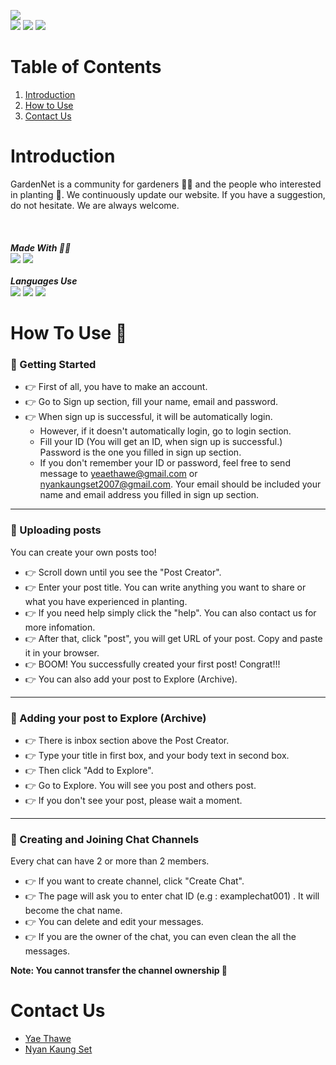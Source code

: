 <img src="https://hits.seeyoufarm.com/api/count/incr/badge.svg?url=https%3A%2F%2Fgithub.com%2FYaethwe1212%2Fhit-counter"><br>
<img src="https://img.shields.io/badge/github-181717?style=for-the-badge&logo=github&logoColor=white">
<img src="https://img.shields.io/badge/firebase-ffca28?style=for-the-badge&logo=firebase&logoColor=black">
<img src="https://img.shields.io/badge/netlify-00C7B7?style=for-the-badge&logo=netlify&logoColor=white">
# Table of Contents
1. [Introduction](#introduction)
2. [How to Use](#how_to_use)
3. [Contact Us](#contact_us)

<a id="introduction"></a>
# Introduction
GardenNet is a community for gardeners :farmer: and the people who interested in planting :seedling:.
We continuously update our website. If you have a suggestion, do not hesitate. We are always welcome.
<br><br><br><br>
***Made With :technologist:*** 
<br>
<img src="https://img.shields.io/badge/Notepad++-90E59A.svg?style=for-the-badge&logo=notepad%2B%2B&logoColor=black">
<img src="https://img.shields.io/badge/Visual_Studio_Code-0078D4?style=for-the-badge&logo=visual%20studio%20code&logoColor=white">
<br><br>
***Languages Use***<br>
<img src="https://img.shields.io/badge/HTML5-E34F26?style=for-the-badge&logo=html5&logoColor=white">
<img src="https://img.shields.io/badge/JavaScript-323330?style=for-the-badge&logo=javascript&logoColor=F7DF1E">
<img src="https://img.shields.io/badge/CSS3-1572B6?style=for-the-badge&logo=css3&logoColor=white">
<br>

<a id="how_to_use"></a>
# How To Use :thinking:
### :key: Getting Started
- :point_right: First of all, you have to make an account. 
- :point_right: Go to Sign up section, fill your name, email and password.
- :point_right: When sign up is successful, it will be automatically login.
    - However, if it doesn't automatically login, go to login section.
    - Fill your ID (You will get an ID, when sign up is successful.) Password is the one you filled in sign up section.
    - If you don't remember your ID or password, feel free to send message to yeaethawe@gmail.com or nyankaungset2007@gmail.com. Your email should be included your name and email address you filled in sign up section.
*****
### :key: Uploading posts
You can create your own posts too!
- :point_right: Scroll down until you see the "Post Creator".
- :point_right: Enter your post title. You can write anything you want to share or what you have experienced in planting. 
- :point_right: If you need help simply click the "help". You can also contact us for more infomation.
- :point_right: After that, click "post", you will get URL of your post. Copy and paste it in your browser.
- :point_right: BOOM! You successfully created your first post! Congrat!!!
- :point_right: You can also add your post to Explore (Archive).
*****
### :key: Adding your post to Explore (Archive)
- :point_right: There is inbox section above the Post Creator.
- :point_right: Type your title in first box, and your body text in second box. 
- :point_right: Then click "Add to Explore".
- :point_right: Go to Explore. You will see you post and others post.
- :point_right: If you don't see your post, please wait a moment.
*****
### :key: Creating and Joining Chat Channels
Every chat can have 2 or more than 2 members.
- :point_right: If you want to create channel, click "Create Chat".
- :point_right: The page will ask you to enter chat ID (e.g : examplechat001) . It will become the chat name.
- :point_right: You can delete and edit your messages.
- :point_right: If you are the owner of the chat, you can even clean the all the messages.

**Note: You cannot transfer the channel ownership :no_entry_sign:**

<a id="contact_us"></a>
# Contact Us
* [Yae Thawe](https://yeaethawe.netlify.app/)
* [Nyan Kaung Set](https://challenger7.netlify.app/personalprofile/)
